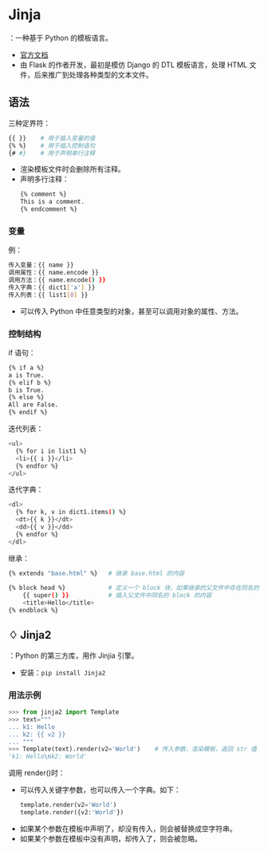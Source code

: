 # Jinja

：一种基于 Python 的模板语言。
- [官方文档](https://jinja.palletsprojects.com/en/2.10.x/)
- 由 Flask 的作者开发，最初是模仿 Django 的 DTL 模板语言，处理 HTML 文件，后来推广到处理各种类型的文本文件。

## 语法

三种定界符：
```sh
{{ }}    # 用于插入变量的值
{% %}    # 用于插入控制语句
{# #}    # 用于声明单行注释
```
- 渲染模板文件时会删除所有注释。
- 声明多行注释：
  ```sh
  {% comment %}
  This is a comment.
  {% endcomment %}
  ```

### 变量

例：
```sh
传入变量：{{ name }}
调用属性：{{ name.encode }}
调用方法：{{ name.encode() }}
传入字典：{{ dict1['a'] }}
传入列表：{{ list1[0] }}
```
- 可以传入 Python 中任意类型的对象，甚至可以调用对象的属性、方法。

### 控制结构

if 语句：
```sh
{% if a %}
a is True.
{% elif b %}
b is True.
{% else %}
All are False.
{% endif %}
```

迭代列表：
```sh
<ul>
  {% for i in list1 %}
  <li>{{ i }}</li>
  {% endfor %}
</ul>
```

迭代字典：
```sh
<dl>
  {% for k, v in dict1.items() %}
  <dt>{{ k }}</dt>
  <dd>{{ v }}</dd>
  {% endfor %}
</dl>
```

继承：
```sh
{% extends "base.html" %}   # 继承 base.html 的内容
 
{% block head %}            # 定义一个 block 块，如果继承的父文件中存在同名的 block ，则会覆盖它
    {{ super() }}           # 插入父文件中同名的 block 的内容
    <title>Hello</title>
{% endblock %}
```

## ♢ Jinja2

：Python 的第三方库，用作 Jinjia 引擎。
- 安装：`pip install Jinja2`

### 用法示例

```py
>>> from jinja2 import Template
>>> text="""
... k1: Hello
... k2: {{ v2 }}
... """
>>> Template(text).render(v2='World')    # 传入参数，渲染模板，返回 str 值
'k1: Hello\nk2: World'
```

调用 render()时：
- 可以传入关键字参数，也可以传入一个字典。如下：
  ```py
  template.render(v2='World')
  template.render({v2:'World'})
  ```
- 如果某个参数在模板中声明了，却没有传入，则会被替换成空字符串。
- 如果某个参数在模板中没有声明，却传入了，则会被忽略。
